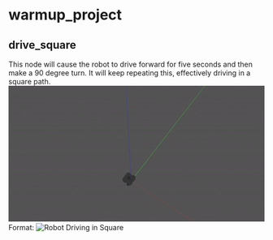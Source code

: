 # warmup_project

## drive_square
This node will cause the robot to drive forward for five seconds and then make a 90 degree turn. It will keep repeating this, effectively driving in a square path.
![Driave Square](/drive_square.gif)
Format: ![Robot Driving in Square](url)

